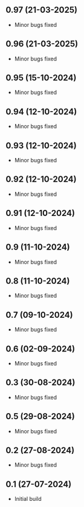 ## 0.97 (21-03-2025)
- Minor bugs fixed
## 0.96 (21-03-2025)
- Minor bugs fixed
## 0.95 (15-10-2024)
- Minor bugs fixed
## 0.94 (12-10-2024)
- Minor bugs fixed
## 0.93 (12-10-2024)
- Minor bugs fixed
## 0.92 (12-10-2024)
- Minor bugs fixed
## 0.91 (12-10-2024)
- Minor bugs fixed
## 0.9 (11-10-2024)
- Minor bugs fixed
## 0.8 (11-10-2024)
- Minor bugs fixed
## 0.7 (09-10-2024)
- Minor bugs fixed
## 0.6 (02-09-2024)
- Minor bugs fixed
## 0.3 (30-08-2024)
- Minor bugs fixed
## 0.5 (29-08-2024)
- Minor bugs fixed
## 0.2 (27-08-2024)
- Minor bugs fixed

## 0.1 (27-07-2024)
- Initial build
